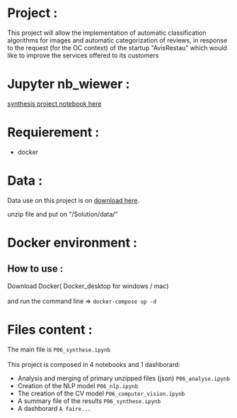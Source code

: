 # Project :

This project will allow the implementation of automatic classification algorithms for images and automatic categorization of reviews, in response to the request (for the OC context) of the startup "AvisRestau" which would like to improve the services offered to its customers

# Jupyter nb_wiewer :

<a href="https://nbviewer.org/github/Seb-IX/Projet_6/blob/main/Solution/script/P06_synthese.ipynb" target="_blank">synthesis project notebook here</a>

# Requierement :

- docker

# Data :

Data use on this project is on <a href="https://www.yelp.com/dataset/download">download here</a>.<br> 

unzip file and put on "/Solution/data/"


# Docker environment :

## How to use :

Download Docker( Docker_desktop for windows / mac)<br>
<br>
and run the command line => `docker-compose up -d`

# Files content :

The main file is `P06_synthese.ipynb`<br>
<br>
This project is composed in 4 notebooks and 1 dashborard:
- Analysis and merging of primary unzipped files (json) `P06_analyse.ipynb`
- Creation of the NLP model `P06_nlp.ipynb`
- The creation of the CV model `P06_computer_vision.ipynb`
- A summary file of the results `P06_synthese.ipynb`
- A dashborard `A faire...`
